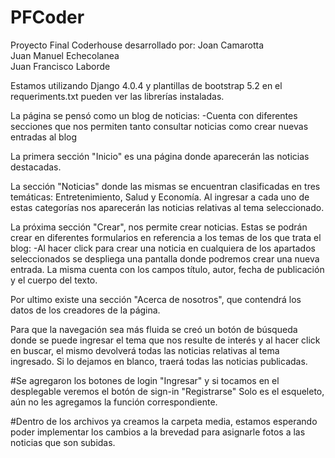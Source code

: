# PFCoder
Proyecto Final Coderhouse desarrollado por:
Joan Camarotta			
Juan Manuel Echecolanea			
Juan Francisco Laborde	

Estamos utilizando Django 4.0.4 y plantillas de bootstrap 5.2 en el requeriments.txt pueden ver las librerías instaladas.

La página se pensó como un blog de noticias: 
-Cuenta con diferentes secciones que nos permiten tanto consultar noticias como crear nuevas entradas al blog

La primera sección "Inicio" es una página donde aparecerán las noticias destacadas. 

La sección "Noticias" donde las mismas se encuentran clasificadas en tres temáticas: Entretenimiento, Salud y Economía. Al ingresar a cada uno de estas categorías nos aparecerán las noticias relativas al tema seleccionado. 

La próxima sección "Crear", nos permite crear noticias. Estas se podrán crear en diferentes formularios en referencia a los temas de los que trata el blog: 
-Al hacer click para crear una noticia en cualquiera de los apartados seleccionados se despliega una pantalla donde podremos crear una nueva entrada. La misma cuenta con los campos título, autor, fecha de publicación y el cuerpo del texto.

Por ultimo existe una sección "Acerca de nosotros", que contendrá los datos de los creadores de la página.

Para que la navegación sea más fluida se creó un botón de búsqueda donde se puede ingresar el tema que nos resulte de interés y al hacer click en buscar, el mismo devolverá todas las noticias relativas al tema ingresado. Si lo dejamos en blanco, traerá todas las noticias publicadas.

#Se agregaron los botones de login "Ingresar" y si tocamos en el desplegable veremos el botón de sign-in "Registrarse" Solo es el esqueleto, aún no les agregamos la función correspondiente.

#Dentro de los archivos ya creamos la carpeta media, estamos esperando poder implementar los cambios a la brevedad para asignarle fotos a las noticias que son subidas.